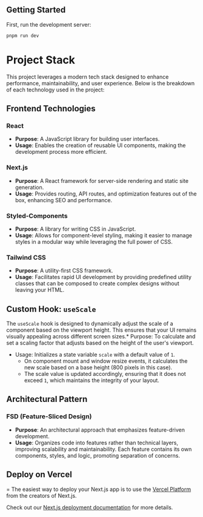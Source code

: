 ## Getting Started

First, run the development server:

```bash
pnpm run dev
```

# Project Stack

This project leverages a modern tech stack designed to enhance performance, maintainability, and
user experience. Below is the breakdown of each technology used in the project:

## Frontend Technologies

### React

- **Purpose**: A JavaScript library for building user interfaces.
- **Usage**: Enables the creation of reusable UI components, making the development process more
  efficient.

### Next.js

- **Purpose**: A React framework for server-side rendering and static site generation.
- **Usage**: Provides routing, API routes, and optimization features out of the box, enhancing SEO
  and performance.

### Styled-Components

- **Purpose**: A library for writing CSS in JavaScript.
- **Usage**: Allows for component-level styling, making it easier to manage styles in a modular way
  while leveraging the full power of CSS.

### Tailwind CSS

- **Purpose**: A utility-first CSS framework.
- **Usage**: Facilitates rapid UI development by providing predefined utility classes that can be
  composed to create complex designs without leaving your HTML.

## Custom Hook: `useScale`

The `useScale` hook is designed to dynamically adjust the scale of a component based on the viewport
height. This ensures that your UI remains visually appealing across different screen sizes.\*
Purpose: To calculate and set a scaling factor that adjusts based on the height of the user's
viewport.

- Usage: Initializes a state variable `scale` with a default value of `1`.
  - On component mount and window resize events, it calculates the new scale based on a base height
    (800 pixels in this case).
  - The scale value is updated accordingly, ensuring that it does not exceed `1`, which maintains
    the integrity of your layout.

## Architectural Pattern

### FSD (Feature-Sliced Design)

- **Purpose**: An architectural approach that emphasizes feature-driven development.
- **Usage**: Organizes code into features rather than technical layers, improving scalability and
  maintainability. Each feature contains its own components, styles, and logic, promoting separation
  of concerns.

## Deploy on Vercel

= The easiest way to deploy your Next.js app is to use the
[Vercel Platform](https://vercel.com/new?utm_medium=default-template&filter=next.js&utm_source=create-next-app&utm_campaign=create-next-app-readme)
from the creators of Next.js.

Check out our
[Next.js deployment documentation](https://nextjs.org/docs/app/building-your-application/deploying)
for more details.
